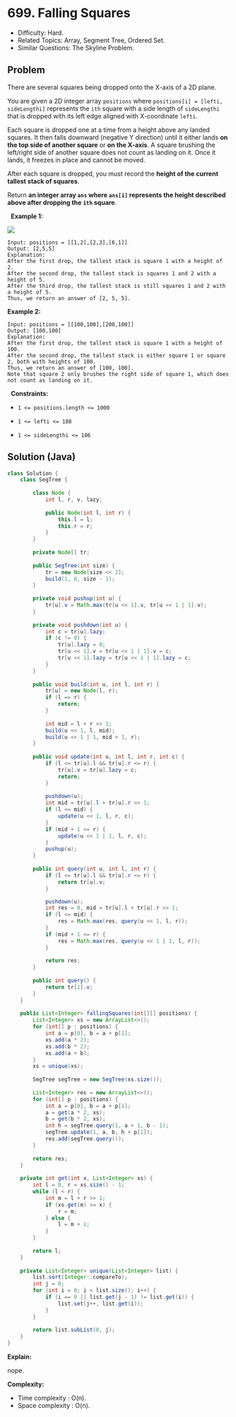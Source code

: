 # 699. Falling Squares

- Difficulty: Hard.
- Related Topics: Array, Segment Tree, Ordered Set.
- Similar Questions: The Skyline Problem.

## Problem

There are several squares being dropped onto the X-axis of a 2D plane.

You are given a 2D integer array ```positions``` where ```positions[i] = [lefti, sideLengthi]``` represents the ```ith``` square with a side length of ```sideLengthi``` that is dropped with its left edge aligned with X-coordinate ```lefti```.

Each square is dropped one at a time from a height above any landed squares. It then falls downward (negative Y direction) until it either lands **on the top side of another square** or **on the X-axis**. A square brushing the left/right side of another square does not count as landing on it. Once it lands, it freezes in place and cannot be moved.

After each square is dropped, you must record the **height of the current tallest stack of squares**.

Return **an integer array **```ans```** where **```ans[i]```** represents the height described above after dropping the **```ith```** square**.

 
**Example 1:**

![](https://assets.leetcode.com/uploads/2021/04/28/fallingsq1-plane.jpg)

```
Input: positions = [[1,2],[2,3],[6,1]]
Output: [2,5,5]
Explanation:
After the first drop, the tallest stack is square 1 with a height of 2.
After the second drop, the tallest stack is squares 1 and 2 with a height of 5.
After the third drop, the tallest stack is still squares 1 and 2 with a height of 5.
Thus, we return an answer of [2, 5, 5].
```

**Example 2:**

```
Input: positions = [[100,100],[200,100]]
Output: [100,100]
Explanation:
After the first drop, the tallest stack is square 1 with a height of 100.
After the second drop, the tallest stack is either square 1 or square 2, both with heights of 100.
Thus, we return an answer of [100, 100].
Note that square 2 only brushes the right side of square 1, which does not count as landing on it.
```

 
**Constraints:**


	
- ```1 <= positions.length <= 1000```
	
- ```1 <= lefti <= 108```
	
- ```1 <= sideLengthi <= 106```



## Solution (Java)

```java
class Solution {
    class SegTree {
        
        class Node {
            int l, r, v, lazy;
        
            public Node(int l, int r) {
                this.l = l;
                this.r = r;
            }
        }
    
        private Node[] tr;
    
        public SegTree(int size) {
            tr = new Node[size << 2];
            build(1, 0, size - 1);
        }
    
        private void pushup(int u) {
            tr[u].v = Math.max(tr[u << 1].v, tr[u << 1 | 1].v);
        }
    
        private void pushdown(int u) {
            int c = tr[u].lazy;
            if (c != 0) {
                tr[u].lazy = 0;
                tr[u << 1].v = tr[u << 1 | 1].v = c;
                tr[u << 1].lazy = tr[u << 1 | 1].lazy = c;
            }
        }
    
        public void build(int u, int l, int r) {
            tr[u] = new Node(l, r);
            if (l == r) {
                return;
            }
        
            int mid = l + r >> 1;
            build(u << 1, l, mid);
            build(u << 1 | 1, mid + 1, r);
        }
    
        public void update(int u, int l, int r, int c) {
            if (l <= tr[u].l && tr[u].r <= r) {
                tr[u].v = tr[u].lazy = c;
                return;
            }
        
            pushdown(u);
            int mid = tr[u].l + tr[u].r >> 1;
            if (l <= mid) {
                update(u << 1, l, r, c);
            }
            if (mid + 1 <= r) {
                update(u << 1 | 1, l, r, c);
            }
            pushup(u);
        }
    
        public int query(int u, int l, int r) {
            if (l <= tr[u].l && tr[u].r <= r) {
                return tr[u].v;
            }

            pushdown(u);
            int res = 0, mid = tr[u].l + tr[u].r >> 1;
            if (l <= mid) {
                res = Math.max(res, query(u << 1, l, r));
            }
            if (mid + 1 <= r) {
                res = Math.max(res, query(u << 1 | 1, l, r));
            }
        
            return res;
        }
        
        public int query() {
            return tr[1].v;
        }
    }
    
    public List<Integer> fallingSquares(int[][] positions) {
        List<Integer> xs = new ArrayList<>();
        for (int[] p : positions) {
            int a = p[0], b = a + p[1];
            xs.add(a * 2);
            xs.add(b * 2);
            xs.add(a + b);
        }
        xs = unique(xs);
        
        SegTree segTree = new SegTree(xs.size());
        
        List<Integer> res = new ArrayList<>();
        for (int[] p : positions) {
            int a = p[0], b = a + p[1];
            a = get(a * 2, xs);
            b = get(b * 2, xs);
            int h = segTree.query(1, a + 1, b - 1);
            segTree.update(1, a, b, h + p[1]);
            res.add(segTree.query());
        }
        
        return res;
    }
    
    private int get(int x, List<Integer> xs) {
        int l = 0, r = xs.size() - 1;
        while (l < r) {
            int m = l + r >> 1;
            if (xs.get(m) >= x) {
                r = m;
            } else {
                l = m + 1;
            }
        }
        
        return l;
    }
    
    private List<Integer> unique(List<Integer> list) {
        list.sort(Integer::compareTo);
        int j = 0;
        for (int i = 0; i < list.size(); i++) {
            if (i == 0 || list.get(j - 1) != list.get(i)) {
                list.set(j++, list.get(i));
            }
        }
        
        return list.subList(0, j);
    }
}
```

**Explain:**

nope.

**Complexity:**

* Time complexity : O(n).
* Space complexity : O(n).
